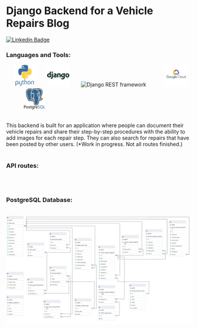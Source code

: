 # Django Backend for a Vehicle Repairs Blog

[![Linkedin Badge](https://img.shields.io/badge/-Steven_McGrew-blue?style=flat&logo=Linkedin&logoColor=white)](https://www.linkedin.com/in/steven-mcgrew/)

### **Languages and Tools:**

  &nbsp;&nbsp;&nbsp;&nbsp;&nbsp;<img src="https://raw.githubusercontent.com/devicons/devicon/1119b9f84c0290e0f0b38982099a2bd027a48bf1/icons/python/python-original-wordmark.svg" alt="Python" width="60"/>
  &nbsp;&nbsp;&nbsp;&nbsp;&nbsp;&nbsp;&nbsp;<img src="https://raw.githubusercontent.com/devicons/devicon/1119b9f84c0290e0f0b38982099a2bd027a48bf1/icons/django/django-plain-wordmark.svg" alt="Django" width="60"/>
  &nbsp;&nbsp;&nbsp;&nbsp;&nbsp;&nbsp;&nbsp;<img src="https://www.django-rest-framework.org/img/logo.png" alt="Django REST framework" width="60"/>
  &nbsp;&nbsp;&nbsp;&nbsp;&nbsp;&nbsp;&nbsp;&nbsp;&nbsp;&nbsp;&nbsp;&nbsp;<img src="https://raw.githubusercontent.com/devicons/devicon/1119b9f84c0290e0f0b38982099a2bd027a48bf1/icons/googlecloud/googlecloud-original-wordmark.svg" alt="Google Cloud Platform" width="60"/>
  &nbsp;&nbsp;&nbsp;&nbsp;&nbsp;&nbsp;&nbsp;&nbsp;&nbsp;&nbsp;&nbsp;&nbsp;<img src="https://raw.githubusercontent.com/devicons/devicon/1119b9f84c0290e0f0b38982099a2bd027a48bf1/icons/postgresql/postgresql-original-wordmark.svg" alt="PostgreSQL" width="60"/>
<br/>
<br/>

This backend is built for an application where people can document their vehicle repairs and share their step-by-step procedures with the ability to add images for each repair step. They can also search for repairs that have been posted by other users. (*Work in progress. Not all routes finished.)
<br/>
<br/>
### **API routes:**
<br/>

<br/>

### **PostgreSQL Database:**
<br/>
<img src="https://raw.githubusercontent.com/StevenMcgrew/Django_VehicleRepairsBackend/master/ERD_vehicle_repairs.png" />
